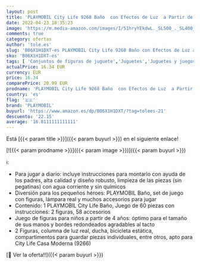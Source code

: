 ```yaml
---
layout: post
title: 'PLAYMOBIL City Life 9268 Baño  con Efectos de Luz  a Partir de 4 Años'
date: 2022-04-23 18:35:23
image: 'https://m.media-amazon.com/images/I/51hryYEkdwL._SL500_._SL400_.jpg'
comments: true
category: ofertas
author: 'tole.es'
slug: 'B06X1H1DXT-es PLAYMOBIL City Life 9268 Baño con Efectos de Luz a Partir...'
sku: 'B06X1H1DXT-es'
tags: [ 'Conjuntos de figuras de juguete','Juguetes','Juguetes y juegos','Muñecos y figuras','playmobil','🇪🇸', ]
actualPrice: 16.34 EUR
currency: EUR
price: 16.34
comparePrice: 20.99 EUR
prodname: 'PLAYMOBIL City Life 9268 Baño  con Efectos de Luz  a Partir de 4 Años'
country: 'es'
flag: '🇪🇸'
brand: 'PLAYMOBIL'
buyurl: 'https://www.amazon.es/dp/B06X1H1DXT/?tag=tolees-21'
descuento: '22.15'
average: '16.8111111111111'
---
```


Está [{{< param title >}}]({{< param buyurl >}}) en el siguiente enlace!

[![{{< param prodname >}}]({{< param image >}})]({{< param buyurl >}})

ℹ️:

- Para jugar a diario: incluye instrucciones para montarlo con ayuda de los padres, alta calidad y diseño robusto, limpieza de las piezas (sin pegatinas) con agua corriente y sin químicos
- Diversión para los pequeños héroes: PLAYMOBIL Baño, set de juego con figuras, lámpara real y muchos accesorios para jugar
- Contenido: 1 PLAYMOBIL City Life Baño, Juego de 60 piezas con instrucciones: 2 figuras, 58 accesorios
- Juego de figuras para niños a partir de 4 años: óptimo para el tamaño de sus manos y bordes redondeados agradables al tacto
- 2 Figuras, columna de luz real, ducha, bicicleta estática, compartimentos para guardar piezas individuales, entre otros, apto para City Life Casa Moderna (9266)

[🛒 Ver la oferta!!]({{< param buyurl >}})
